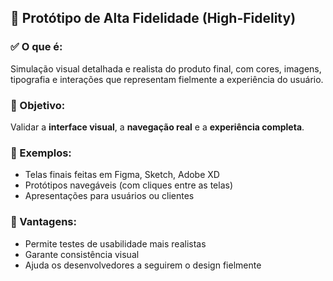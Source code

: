 ## 🔸 Protótipo de Alta Fidelidade (High-Fidelity)

### ✅ O que é:
Simulação visual detalhada e realista do produto final, com cores, imagens, tipografia e interações que representam fielmente a experiência do usuário.

### 🧠 Objetivo:
Validar a **interface visual**, a **navegação real** e a **experiência completa**.

### 📄 Exemplos:
- Telas finais feitas em Figma, Sketch, Adobe XD
- Protótipos navegáveis (com cliques entre as telas)
- Apresentações para usuários ou clientes

### 📌 Vantagens:
- Permite testes de usabilidade mais realistas
- Garante consistência visual
- Ajuda os desenvolvedores a seguirem o design fielmente
